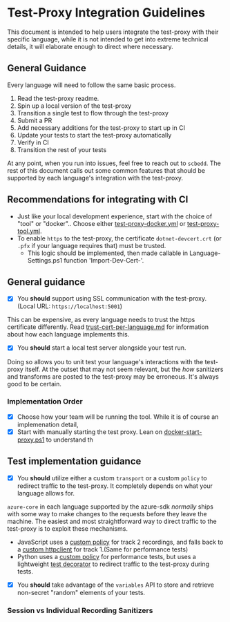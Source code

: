 # Test-Proxy Integration Guidelines

This document is intended to help users integrate the test-proxy with their specific language, while it is not intended to get into extreme technical details, it will elaborate enough to direct where necessary.

## General Guidance

Every language will need to follow the same basic process.

1. Read the test-proxy readme.
2. Spin up a local version of the test-proxy
3. Transition a single test to flow through the test-proxy
4. Submit a PR
5. Add necessary additions for the test-proxy to start up in CI
6. Update your tests to start the test-proxy automatically
7. Verify in CI
8. Transition the rest of your tests

At any point, when you run into issues, feel free to reach out to `scbedd`. The rest of this document calls out some common features that should be supported by each language's integration with the test-proxy.

## Recommendations for integrating with CI

* Just like your local development experience, start with the choice of "tool" or "docker".. Choose either [test-proxy-docker.yml](https://github.com/Azure/azure-sdk-tools/blob/main/eng/common/testproxy/test-proxy-docker.yml) or [test-proxy-tool.yml](https://github.com/Azure/azure-sdk-tools/blob/main/eng/common/testproxy/test-proxy-tool.yml).
* To enable `https` to the test-proxy, the certificate `dotnet-devcert.crt` (or `.pfx` if your language requires that) must be trusted.
  * This logic should be implemented, then made callable in Language-Settings.ps1 function 'Import-Dev-Cert-<language>'.
  
## General guidance

- [x] You **should** support using SSL communication with the test-proxy. (Local URL: `https://localhost:5001`)

This can be expensive, as every language needs to trust the https certificate differently. Read [trust-cert-per-language.md](https://github.com/Azure/azure-sdk-tools/blob/main/tools/test-proxy/documentation/trusting-cert-per-language.md) for information about how each language implements this.

- [x] You **should** start a local test server alongside your test run.

Doing so allows you to unit test your language's interactions with the test-proxy itself. At the outset that may not seem relevant, but the _how_ sanitizers and transforms are posted to the test-proxy may be erroneous. It's always good to be certain.

### Implementation Order

- [x] Choose how your team will be running the tool. While it is of course an implemenation detail, 
- [x] Start with manually starting the test proxy. Lean on [docker-start-proxy.ps1]() to understand th

## Test implementation guidance

- [x] You **should** utilize either a custom `transport` or a custom `policy` to redirect traffic to the test-proxy. It completely depends on what your language allows for.

`azure-core` in each language supported by the azure-sdk _normally_ ships with some way to make changes to the requests before they leave the machine. The easiest and most straightforward way to direct traffic to the test-proxy is to exploit these mechanisms.

* JavaScript uses a [custom policy](TODO) for track 2 recordings, and falls back to a [custom httpclient]() for track 1.(Same for performance tests)
* Python uses a [custom policy](https://github.com/Azure/azure-sdk-for-python/blob/main/tools/azure-devtools/src/azure_devtools/perfstress_tests/_policies.py) for performance tests, but uses a lightweight [test decorator](https://github.com/Azure/azure-sdk-for-python/blob/main/tools/azure-sdk-tools/devtools_testutils/proxy_testcase.py#L107) to redirect traffic to the test-proxy during tests.

- [x] You **should** take advantage of the `variables` API to store and retrieve non-secret "random" elements of your tests.

### Session vs Individual Recording Sanitizers
